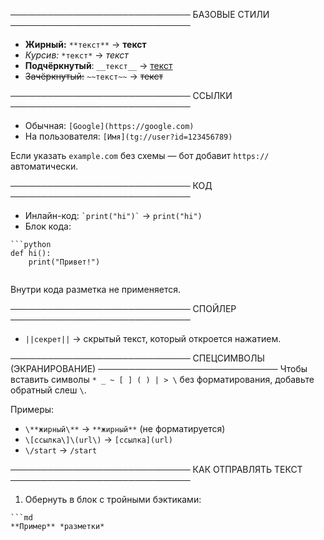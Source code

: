 ─────────────────────────────
БАЗОВЫЕ СТИЛИ
─────────────────────────────
- **Жирный:** `**текст**` → **текст**
- *Курсив:* `*текст*` → *текст*
- __Подчёркнутый__: `__текст__` → <u>текст</u>
- ~~Зачёркнутый:~~ `~~текст~~` → ~~текст~~

─────────────────────────────
ССЫЛКИ
─────────────────────────────
- Обычная: `[Google](https://google.com)`
- На пользователя: `[Имя](tg://user?id=123456789)`

Если указать `example.com` без схемы — бот добавит `https://` автоматически.

─────────────────────────────
КОД
─────────────────────────────
- Инлайн-код: `` `print("hi")` `` → `print("hi")`
- Блок кода:
```
```python
def hi():
    print("Привет!")
```
```
```
Внутри кода разметка не применяется.

─────────────────────────────
СПОЙЛЕР
─────────────────────────────
- `||секрет||` → скрытый текст, который откроется нажатием.

─────────────────────────────
СПЕЦСИМВОЛЫ (ЭКРАНИРОВАНИЕ)
─────────────────────────────
Чтобы вставить символы `* _ ~ [ ] ( ) | > \` без форматирования, добавьте обратный слеш `\`.

Примеры:
- `\**жирный\**` → `**жирный**` (не форматируется)
- `\[ссылка\]\(url\)` → `[ссылка](url)`
- `\/start` → `/start`

─────────────────────────────
КАК ОТПРАВЛЯТЬ ТЕКСТ
─────────────────────────────
1. Обернуть в блок с тройными бэктиками:
```
```md
**Пример** *разметки*
```
```
